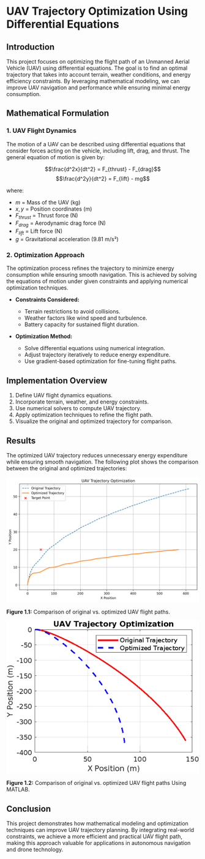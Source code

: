 # UAV Trajectory Optimization Using Differential Equations

## Introduction
This project focuses on optimizing the flight path of an Unmanned Aerial Vehicle (UAV) using differential equations. The goal is to find an optimal trajectory that takes into account terrain, weather conditions, and energy efficiency constraints. By leveraging mathematical modeling, we can improve UAV navigation and performance while ensuring minimal energy consumption.

## Mathematical Formulation

### 1. UAV Flight Dynamics
The motion of a UAV can be described using differential equations that consider forces acting on the vehicle, including lift, drag, and thrust. The general equation of motion is given by:

$$\frac{d^2x}{dt^2} = F_{thrust} - F_{drag}$$
$$\frac{d^2y}{dt^2} = F_{lift} - mg$$

where:
- $m$ = Mass of the UAV (kg)
- $x, y$ = Position coordinates (m)
- $F_{thrust}$ = Thrust force (N)
- $F_{drag}$ = Aerodynamic drag force (N)
- $F_{lift}$ = Lift force (N)
- $g$ = Gravitational acceleration (9.81 m/s²)

### 2. Optimization Approach
The optimization process refines the trajectory to minimize energy consumption while ensuring smooth navigation. This is achieved by solving the equations of motion under given constraints and applying numerical optimization techniques.

- **Constraints Considered:**
  - Terrain restrictions to avoid collisions.
  - Weather factors like wind speed and turbulence.
  - Battery capacity for sustained flight duration.

- **Optimization Method:**
  - Solve differential equations using numerical integration.
  - Adjust trajectory iteratively to reduce energy expenditure.
  - Use gradient-based optimization for fine-tuning flight paths.

## Implementation Overview
1. Define UAV flight dynamics equations.
2. Incorporate terrain, weather, and energy constraints.
3. Use numerical solvers to compute UAV trajectory.
4. Apply optimization techniques to refine the flight path.
5. Visualize the original and optimized trajectory for comparison.

## Results
The optimized UAV trajectory reduces unnecessary energy expenditure while ensuring smooth navigation. The following plot shows the comparison between the original and optimized trajectories:

![UAV Trajectory Optimization](uav_trajectory_optimization.png)

**Figure 1.1:** Comparison of original vs. optimized UAV flight paths.

![UAV Trajectory Optimization](uav_trajectory_optimization_m.png)

**Figure 1.2:** Comparison of original vs. optimized UAV flight paths Using MATLAB.

## Conclusion
This project demonstrates how mathematical modeling and optimization techniques can improve UAV trajectory planning. By integrating real-world constraints, we achieve a more efficient and practical UAV flight path, making this approach valuable for applications in autonomous navigation and drone technology.

